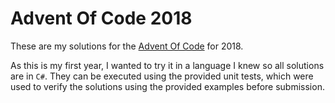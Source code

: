 # Advent Of Code 2018

These are my solutions for the [Advent Of Code](https://www.adventofcode.com/2018) for 2018.

As this is my first year, I wanted to try it in a language I knew so all solutions are in `C#`. They can be executed using the provided unit tests, which were used to verify the solutions using the provided examples before submission.